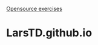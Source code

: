 [Opensource exercises](https://github.com/Opensource-Academy/programming/blob/master/101_introduction_to_programming_with_python.md#exercise-8-reading-is-important)

# LarsTD.github.io
